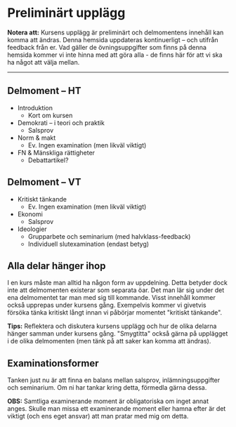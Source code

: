 # Preliminärt upplägg

**Notera att:** Kursens upplägg är preliminärt och delmomentens innehåll kan komma att ändras. Denna hemsida uppdateras kontinuerligt – och utifrån feedback från er. Vad gäller de övningsuppgifter som finns på denna hemsida kommer vi inte hinna med att göra alla - de finns här för att vi ska ha något att välja mellan. 

***

## Delmoment – HT
* Introduktion
	* Kort om kursen 
* Demokrati – i teori och praktik
	* Salsprov
* Norm & makt
	* Ev. Ingen examination (men likväl viktigt)
* FN & Mänskliga rättigheter
	* Debattartikel?

## Delmoment – VT
* Kritiskt tänkande
	* Ev. Ingen examination (men likväl viktigt)
* Ekonomi
	* Salsprov
* Ideologier
	* Grupparbete och seminarium (med halvklass-feedback)
	* Individuell slutexamination (endast betyg)


## Alla delar hänger ihop
I en kurs måste man alltid ha någon form av uppdelning. Detta betyder dock inte att delmomenten existerar som separata öar. Det man lär sig under det ena delmomentet tar man med sig till kommande. Visst innehåll kommer också upprepas under kursens gång. Exempelvis kommer vi givetvis försöka tänka kritiskt långt innan vi påbörjar momentet "kritiskt tänkande".

**Tips:** Reflektera och diskutera kursens upplägg och hur de olika delarna hänger samman under kursens gång. "Smygtitta" också gärna på upplägget i de olika delmomenten (men tänk på att saker kan komma att ändras).


## Examinationsformer

Tanken just nu är att finna en balans mellan salsprov, inlämningsuppgifter och seminarium. Om ni har tankar kring detta, förmedla gärna dessa.

**OBS:** Samtliga examinerande moment är obligatoriska om inget annat anges. Skulle man missa ett examinerande moment eller hamna efter är det viktigt (och ens eget ansvar) att man pratar med mig om detta.


